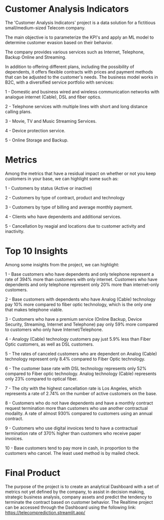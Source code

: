 # Customer Analysis Indicators

The 'Customer Analysis Indicators' project is a data solution for a fictitious small/medium-sized Telecom company.

The main objective is to parameterize the KPI's and apply an ML model to determine customer evasion based on their behavior.

The company provides various services such as Internet, Telephone, Backup Online and Streaming.

In addition to offering different plans, including the possibility of dependents, it offers flexible contracts with prices and payment methods that can be adjusted to the customer's needs. The business model works in B2C, with a diversified service portfolio with services:

1 - Domestic and business wired and wireless communication networks with analogue internet (Cable), DSL and fiber optics.

2 - Telephone services with multiple lines with short and long distance calling plans.

3 - Movie, TV and Music Streaming Services.

4 - Device protection service.

5 - Online Storage and Backup.

# Metrics

Among the metrics that have a residual impact on whether or not you keep customers in your base, we can highlight some such as:

1 - Customers by status (Active or inactive)

2 - Customers by type of contract, product and technology

3 - Customers by type of billing and average monthly payment.

4 - Clients who have dependents and additional services.

5 - Cancellation by reagial and locations due to customer activity and inactivity.

# Top 10 Insights

Among some insights from the project, we can highlight:

1 - Base customers who have dependents and only telephone represent a rate of 394% more than customers with only internet. Customers who have dependents and only telephone represent only 20% more than internet-only customers.

2 - Base customers with dependents who have Analog (Cable) technology pay 10% more compared to fiber optic technology, which is the only one that makes telephone viable.

3 - Customers who have a premium service (Online Backup, Device Security, Streaming, Internet and Telephone) pay only 59% more compared to customers who only have Internet/Telephone.

4 - Analogy (Cable) technology customers pay just 5.9% less than Fiber Optic customers, as well as DSL customers.

5 - The rates of canceled customers who are dependent on Analog (Cable) technology represent only 8.4% compared to Fiber Optic technology.

6 - The customer base rate with DSL technology represents only 52% compared to Fiber optic technology. Analog technology (Cable) represents only 23% compared to optical fiber.

7 - The city with the highest cancellation rate is Los Angeles, which represents a rate of 2.74% on the number of active customers on the base.

8 - Customers who do not have dependents and have a monthly contract request termination more than customers who use another contractual modality. A rate of almost 930% compared to customers using an annual contract.

9 - Customers who use digital invoices tend to have a contractual termination rate of 370% higher than customers who receive paper invoices.

10 - Base customers tend to pay more in cash, in proportion to the customers who cancel. The least used method is by mailed check.

# Final Product

The purpose of the project is to create an analytical Dashboard with a set of metrics not yet defined by the company, to assist in decision making, strategic business analysis, company assets and predict the tendency to terminate the contract based on customer behavior.
The Realtime project can be accessed through the Dashboard using the following link: https://telecomprediction.streamlit.app/
